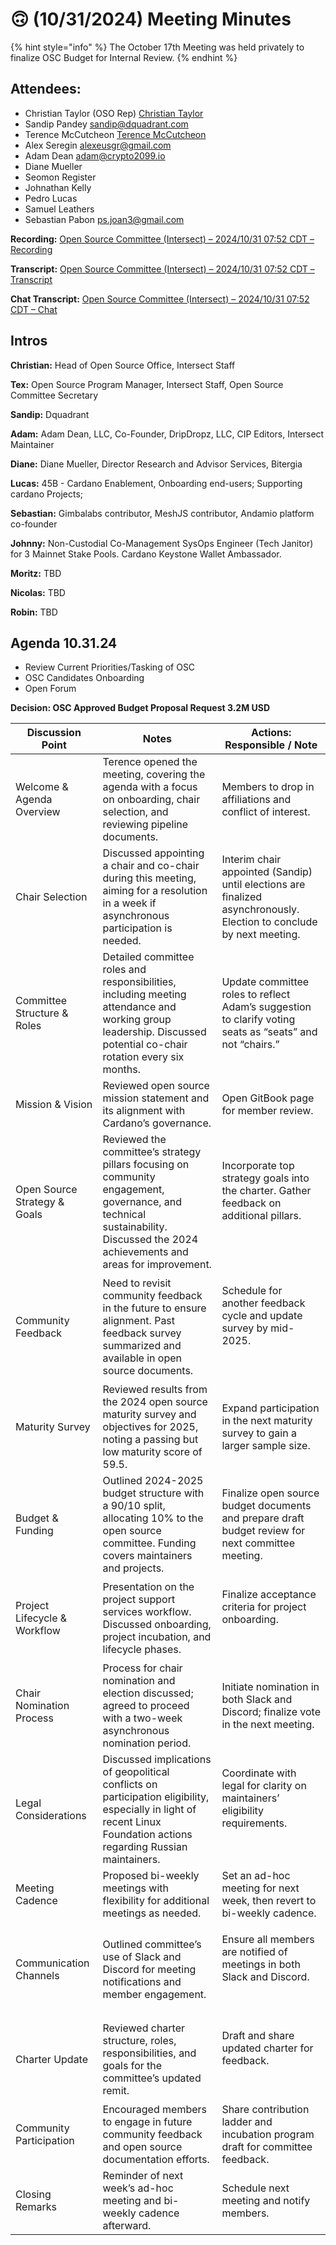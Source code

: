 # 🙃 (10/31/2024) Meeting Minutes

{% hint style="info" %}
The October 17th Meeting was held privately to finalize OSC Budget for Internal Review.&#x20;
{% endhint %}

## Attendees:&#x20;

* Christian Taylor (OSO Rep) [Christian Taylor](mailto:christian.taylor@intersectmbo.org)
* Sandip Pandey [sandip@dquadrant.com](mailto:sandip@dquadrant.com)
* Terence McCutcheon [Terence McCutcheon](mailto:terence.mccutcheon@intersectmbo.org)
* Alex Seregin [alexeusgr@gmail.com](mailto:alexeusgr@gmail.com)
* Adam Dean [adam@crypto2099.io](mailto:adam@crypto2099.io)
* Diane Mueller
* Seomon Register
* Johnathan Kelly
* Pedro Lucas
* Samuel Leathers
* Sebastian Pabon [ps.joan3@gmail.com](mailto:ps.joan3@gmail.com)

**Recording:** [Open Source Committee (Intersect) – 2024/10/31 07:52 CDT – Recording](https://drive.google.com/file/d/1qHxHpvVh0Pxc9SLSyFZWZyRAONq4zYmd/view?usp=sharing)

**Transcript:** [Open Source Committee (Intersect) – 2024/10/31 07:52 CDT – Transcript](https://docs.google.com/document/d/1ZAeTv31g-uL2qkAKQCX4pVJXsdxKX8GUIjxAxDKAcCQ/edit?usp=sharing)

**Chat Transcript:** [Open Source Committee (Intersect) – 2024/10/31 07:52 CDT – Chat](https://drive.google.com/file/d/1TJUeu4yvX8KM973jZCmOXDsnQtSUtvGk/view?usp=sharing)

## Intros

**Christian:** Head of Open Source Office, Intersect Staff

**Tex:** Open Source Program Manager, Intersect Staff, Open Source Committee Secretary

**Sandip:** Dquadrant

**Adam:** Adam Dean, LLC, Co-Founder, DripDropz, LLC, CIP Editors, Intersect Maintainer

**Diane:** Diane Mueller, Director Research and Advisor Services, Bitergia

**Lucas:** 45B - Cardano Enablement, Onboarding end-users; Supporting cardano Projects;

**Sebastian:** Gimbalabs contributor, MeshJS contributor, Andamio platform co-founder

**Johnny:** Non-Custodial Co-Management SysOps Engineer (Tech Janitor) for 3 Mainnet Stake Pools. Cardano Keystone Wallet Ambassador.

**Moritz:** TBD&#x20;

**Nicolas:** TBD&#x20;

**Robin:** TBD&#x20;

## Agenda 10.31.24

* Review Current Priorities/Tasking of OSC
* OSC Candidates Onboarding
* Open Forum

**Decision: OSC Approved Budget Proposal Request 3.2M USD**

| Discussion Point             | Notes                                                                                                                                                                            | Actions: Responsible / Note                                                                                          |
| ---------------------------- | -------------------------------------------------------------------------------------------------------------------------------------------------------------------------------- | -------------------------------------------------------------------------------------------------------------------- |
| Welcome & Agenda Overview    | Terence opened the meeting, covering the agenda with a focus on onboarding, chair selection, and reviewing pipeline documents.                                                   | Members to drop in affiliations and conflict of interest.                                                            |
| Chair Selection              | Discussed appointing a chair and co-chair during this meeting, aiming for a resolution in a week if asynchronous participation is needed.                                        | Interim chair appointed (Sandip) until elections are finalized asynchronously. Election to conclude by next meeting. |
| Committee Structure & Roles  | Detailed committee roles and responsibilities, including meeting attendance and working group leadership. Discussed potential co-chair rotation every six months.                | Update committee roles to reflect Adam’s suggestion to clarify voting seats as “seats” and not “chairs.”             |
| Mission & Vision             | Reviewed open source mission statement and its alignment with Cardano’s governance.                                                                                              | Open GitBook page for member review.                                                                                 |
| Open Source Strategy & Goals | Reviewed the committee’s strategy pillars focusing on community engagement, governance, and technical sustainability. Discussed the 2024 achievements and areas for improvement. | <p>Incorporate top strategy goals into the charter. Gather feedback on additional pillars.</p><p><br></p>            |
| Community Feedback           | Need to revisit community feedback in the future to ensure alignment. Past feedback survey summarized and available in open source documents.                                    | <p>Schedule for another feedback cycle and update survey by mid-2025.</p><p><br></p>                                 |
| Maturity Survey              | Reviewed results from the 2024 open source maturity survey and objectives for 2025, noting a passing but low maturity score of 59.5.                                             | Expand participation in the next maturity survey to gain a larger sample size.                                       |
| Budget & Funding             | Outlined 2024-2025 budget structure with a 90/10 split, allocating 10% to the open source committee. Funding covers maintainers and projects.                                    | Finalize open source budget documents and prepare draft budget review for next committee meeting.                    |
| Project Lifecycle & Workflow | Presentation on the project support services workflow. Discussed onboarding, project incubation, and lifecycle phases.                                                           | <p>Finalize acceptance criteria for project onboarding.</p><p><br></p>                                               |
| Chair Nomination Process     | Process for chair nomination and election discussed; agreed to proceed with a two-week asynchronous nomination period.                                                           | Initiate nomination in both Slack and Discord; finalize vote in the next meeting.                                    |
| Legal Considerations         | Discussed implications of geopolitical conflicts on participation eligibility, especially in light of recent Linux Foundation actions regarding Russian maintainers.             | <p>Coordinate with legal for clarity on maintainers’ eligibility requirements.</p><p><br></p>                        |
| Meeting Cadence              | Proposed bi-weekly meetings with flexibility for additional meetings as needed.                                                                                                  | Set an ad-hoc meeting for next week, then revert to bi-weekly cadence.                                               |
| Communication Channels       | Outlined committee’s use of Slack and Discord for meeting notifications and member engagement.                                                                                   | <p>Ensure all members are notified of meetings in both Slack and Discord.</p><p><br></p>                             |
| Charter Update               | Reviewed charter structure, roles, responsibilities, and goals for the committee’s updated remit.                                                                                | <p>Draft and share updated charter for feedback.</p><p><br></p>                                                      |
| Community Participation      | Encouraged members to engage in future community feedback and open source documentation efforts.                                                                                 | Share contribution ladder and incubation program draft for committee feedback.                                       |
| Closing Remarks              | Reminder of next week’s ad-hoc meeting and bi-weekly cadence afterward.                                                                                                          | Schedule next meeting and notify members.                                                                            |
